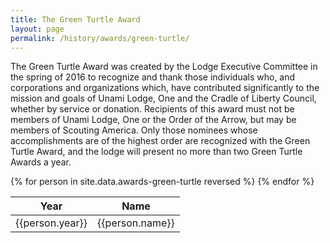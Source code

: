 ```yaml
---
title: The Green Turtle Award
layout: page
permalink: /history/awards/green-turtle/
---
```

The Green Turtle Award was created by the Lodge Executive Committee in the spring of 2016 to recognize and thank those individuals who, and corporations and organizations which, have contributed significantly to the mission and goals of Unami Lodge, One and the Cradle of Liberty Council, whether by service or donation. Recipients of this award must not be members of Unami Lodge, One or the Order of the Arrow, but may be members of Scouting America. Only those nominees whose accomplishments are of the highest order are recognized with the Green Turtle Award, and the lodge will present no more than two Green Turtle Awards a year.

<table class="table table-striped my-3 ">
  <thead>
    <tr>
      <th scope="col">Year</th>
      <th scope="col">Name</th>
    </tr>
  </thead>
  <tbody>
    {% for person in site.data.awards-green-turtle reversed %}
      <tr>
        <td>{{person.year}}</td>
        <td>{{person.name}}</td>
      </tr>
    {% endfor %}
  </tbody>
</table>
